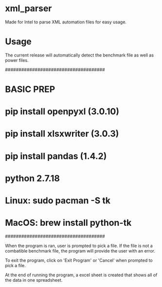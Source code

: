 # xml_parser
Made for Intel to parse XML automation files for easy usage.


# Usage #

The current release will automatically detect the benchmark file as well as power files.

#####################################
# BASIC PREP                        #
# pip install openpyxl (3.0.10)     #
# pip install xlsxwriter (3.0.3)    #
# pip install pandas (1.4.2)        #
# python 2.7.18                     #
# Linux: sudo pacman -S tk          #
# MacOS: brew install python-tk     #
##################################### 

When the program is ran, user is prompted to pick a file. If the file is not a combatible benchmark file, the program will provide the user with an error.

To exit the program, click on 'Exit Program' or 'Cancel' when prompted to pick a file.

At the end of running the program, a excel sheet is created that shows all of the data in one spreadsheet.
